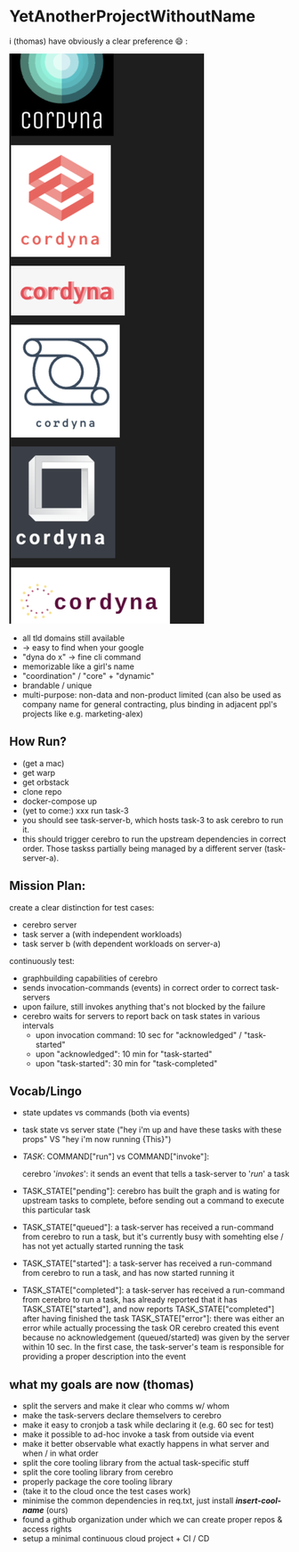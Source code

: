 # YetAnotherProjectWithoutName


i (thomas) have obviously a clear preference 😄 :


![cordyna](image.png)

- all tld domains still available
- -> easy to find when your google
- "dyna do x" -> fine cli command
- memorizable like a girl's name
- "coordination" / "core" + "dynamic"
- brandable / unique
- multi-purpose: non-data and non-product limited (can also be used as company name for general contracting, plus binding in adjacent ppl's projects like e.g. marketing-alex)


## How Run?
- (get a mac)
- get warp
- get orbstack
- clone repo
- docker-compose up
- (yet to come:) xxx run task-3
- you should see task-server-b, which hosts task-3 to ask cerebro to run it.
- this should trigger cerebro to run the upstream dependencies in correct order. Those taskss partially being managed by a different server (task-server-a).


## Mission Plan:
create a clear distinction for test cases:

- cerebro server
- task server a (with independent workloads)
- task server b (with dependent workloads on server-a)


continuously test:
- graphbuilding capabilities of cerebro
- sends invocation-commands (events) in correct order to correct task-servers
- upon failure, still invokes anything that's not blocked by the failure
- cerebro waits for servers to report back on task states in various intervals
    - upon invocation command: 10 sec for "acknowledged" / "task-started"
    - upon "acknowledged": 10 min for "task-started"
    - upon "task-started": 30 min for "task-completed"



## Vocab/Lingo
- state updates vs commands (both via events)
- task state vs server state ("hey i'm up and have these tasks with these props" VS "hey i'm now running {This}")

- *TASK*: COMMAND["run"] vs COMMAND["invoke"]:

     cerebro '*invokes*': it sends an event that tells a task-server to '*run*' a task

- TASK_STATE["pending"]: cerebro has built the graph and is wating for upstream tasks to complete, before sending out a command to execute this particular task 
- TASK_STATE["queued"]: a task-server has received a run-command from cerebro to run a task, but it's currently busy with somehting else / has not yet actually started running the task
- TASK_STATE["started"]: a task-server has received a run-command from cerebro to run a task, and has now started running it
- TASK_STATE["completed"]: a task-server has received a run-command from cerebro to run a task, has already reported that it has TASK_STATE["started"], and now reports TASK_STATE["completed"] after having finished the task
TASK_STATE["error"]: there was either an error while actually processing the task OR cerebro created this event because no acknowledgement (queued/started) was given by the server within 10 sec. In the first case, the task-server's team is responsible for providing a proper description into the event

## what my goals are now (thomas)
- split the servers and make it clear who comms w/ whom
- make the task-servers declare themselvers to cerebro
- make it easy to cronjob a task while declaring it (e.g. 60 sec for test)
- make it possible to ad-hoc invoke a task from outside via event
- make it better observable what exactly happens in what server and when / in what order
- split the core tooling library from the actual task-specific stuff
- split the core tooling library from cerebro
- properly package the core tooling library
- (take it to the cloud once the test cases work)
- minimise the common dependencies in req.txt, just install ***insert-cool-name*** (ours)
- found a github organization under which we can create proper repos & access rights
- setup a minimal continuous cloud project + CI / CD